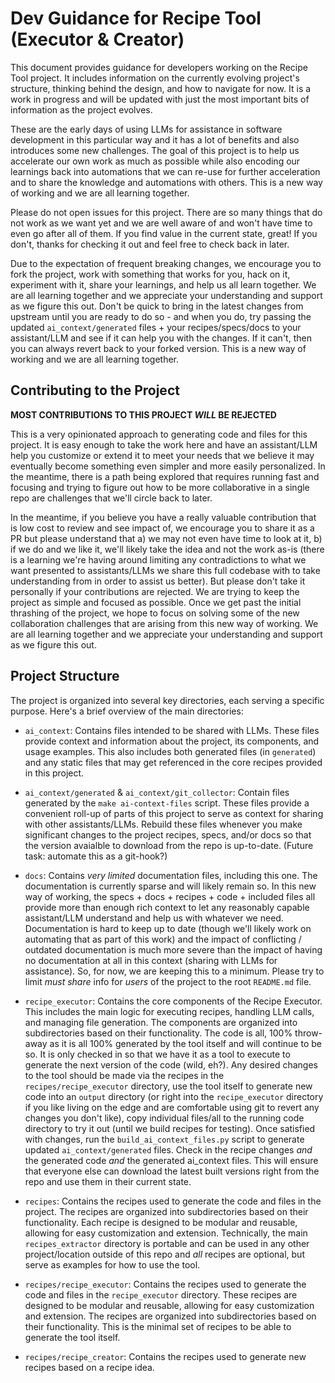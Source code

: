 # Dev Guidance for Recipe Tool (Executor & Creator)

This document provides guidance for developers working on the Recipe Tool project. It includes information on the currently evolving project's structure, thinking behind the design, and how to navigate for now. It is a work in progress and will be updated with just the most important bits of information as the project evolves.

These are the early days of using LLMs for assistance in software development in this particular way and it has a lot of benefits and also introduces some new challenges. The goal of this project is to help us accelerate our own work as much as possible while also encoding our learnings back into automations that we can re-use for further acceleration and to share the knowledge and automations with others. This is a new way of working and we are all learning together.

Please do not open issues for this project. There are so many things that do not work as we want yet and we are well aware of and won't have time to even go after all of them. If you find value in the current state, great! If you don't, thanks for checking it out and feel free to check back in later.

Due to the expectation of frequent breaking changes, we encourage you to fork the project, work with something that works for you, hack on it, experiment with it, share your learnings, and help us all learn together. We are all learning together and we appreciate your understanding and support as we figure this out. Don't be quick to bring in the latest changes from upstream until you are ready to do so - and when you do, try passing the updated `ai_context/generated` files + your recipes/specs/docs to your assistant/LLM and see if it can help you with the changes. If it can't, then you can always revert back to your forked version. This is a new way of working and we are all learning together.

## Contributing to the Project

**MOST CONTRIBUTIONS TO THIS PROJECT _WILL_ BE REJECTED**

This is a very opinionated approach to generating code and files for this project. It is easy enough to take the work here and have an assistant/LLM help you customize or extend it to meet your needs that we believe it may eventually become something even simpler and more easily personalized. In the meantime, there is a path being explored that requires running fast and focusing and trying to figure out how to be more collaborative in a single repo are challenges that we'll circle back to later.

In the meantime, if you believe you have a really valuable contribution that is low cost to review and see impact of, we encourage you to share it as a PR but please understand that a) we may not even have time to look at it, b) if we do and we like it, we'll likely take the idea and not the work as-is (there is a learning we're having around limiting any contradictions to what we want presented to assistants/LLMs we share this full codebase with to take understanding from in order to assist us better). But please don't take it personally if your contributions are rejected. We are trying to keep the project as simple and focused as possible. Once we get past the initial thrashing of the project, we hope to focus on solving some of the new collaboration challenges that are arising from this new way of working. We are all learning together and we appreciate your understanding and support as we figure this out.

## Project Structure

The project is organized into several key directories, each serving a specific purpose. Here's a brief overview of the main directories:

- `ai_context`: Contains files intended to be shared with LLMs. These files provide context and information about the project, its components, and usage examples. This also includes both generated files (in `generated`) and any static files that may get referenced in the core recipes provided in this project.

- `ai_context/generated` & `ai_context/git_collector`: Contain files generated by the `make ai-context-files` script. These files provide a convenient roll-up of parts of this project to serve as context for sharing with other assistants/LLMs. Rebuild these files whenever you make significant changes to the project recipes, specs, and/or docs so that the version avaialble to download from the repo is up-to-date. (Future task: automate this as a git-hook?)

- `docs`: Contains _very limited_ documentation files, including this one. The documentation is currently sparse and will likely remain so. In this new way of working, the specs + docs + recipes + code + included files all provide more than enough rich context to let any reasonably capable assistant/LLM understand and help us with whatever we need. Documentation is hard to keep up to date (though we'll likely work on automating that as part of this work) and the impact of conflicting / outdated documentation is much more severe than the impact of having no documentation at all in this context (sharing with LLMs for assistance). So, for now, we are keeping this to a minimum. Please try to limit _must share_ info for _users_ of the project to the root `README.md` file.

- `recipe_executor`: Contains the core components of the Recipe Executor. This includes the main logic for executing recipes, handling LLM calls, and managing file generation. The components are organized into subdirectories based on their functionality. The code is all, 100% throw-away as it is all 100% generated by the tool itself and will continue to be so. It is only checked in so that we have it as a tool to execute to generate the next version of the code (wild, eh?). Any desired changes to the tool should be made via the recipes in the `recipes/recipe_executor` directory, use the tool itself to generate new code into an `output` directory (or right into the `recipe_executor` directory if you like living on the edge and are comfortable using git to revert any changes you don't like), copy individual files/all to the running code directory to try it out (until we build recipes for testing). Once satisfied with changes, run the `build_ai_context_files.py` script to generate updated `ai_context/generated` files. Check in the recipe changes _and_ the generated code _and_ the generated ai_context files. This will ensure that everyone else can download the latest built versions right from the repo and use them in their current state.

- `recipes`: Contains the recipes used to generate the code and files in the project. The recipes are organized into subdirectories based on their functionality. Each recipe is designed to be modular and reusable, allowing for easy customization and extension. Technically, the main `recipes_extractor` directory is portable and can be used in any other project/location outside of this repo and _all_ recipes are optional, but serve as examples for how to use the tool.

- `recipes/recipe_executor`: Contains the recipes used to generate the code and files in the `recipe_executor` directory. These recipes are designed to be modular and reusable, allowing for easy customization and extension. The recipes are organized into subdirectories based on their functionality. This is the minimal set of recipes to be able to generate the tool itself.

- `recipes/recipe_creator`: Contains the recipes used to generate new recipes based on a recipe idea.
